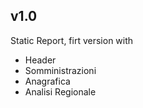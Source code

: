 ## v1.0
Static Report, firt version with 
* Header
* Somministrazioni
* Anagrafica
* Analisi Regionale